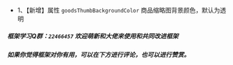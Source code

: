 * 1、【新增】属性 `goodsThumbBackgroundColor` 商品缩略图背景颜色，默认为透明

##### 框架学习Q群：`22466457` 欢迎萌新和大佬来使用和共同改进框架

##### 如果你觉得框架对你有用，可以在下方进行评论，也可以进行赞赏。
